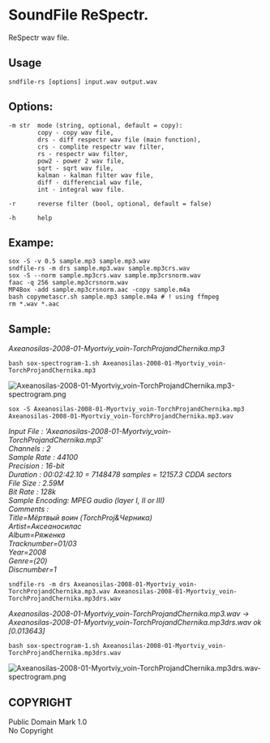 # SoundFile ReSpectr.

ReSpectr wav file.

## Usage

```
sndfile-rs [options] input.wav output.wav
```

## Options:

```
-m str  mode (string, optional, default = copy):  
        copy - copy wav file,  
        drs - diff respectr wav file (main function),  
        crs - complite respectr wav filter,  
        rs - respectr wav filter,  
        pow2 - power 2 wav file,  
        sqrt - sqrt wav file,  
        kalman - kalman filter wav file,  
        diff - differencial wav file,  
        int - integral wav file.  

-r      reverse filter (bool, optional, default = false)

-h      help
```

## Exampe:

```
sox -S -v 0.5 sample.mp3 sample.mp3.wav  
sndfile-rs -m drs sample.mp3.wav sample.mp3crs.wav  
sox -S --norm sample.mp3crs.wav sample.mp3crsnorm.wav  
faac -q 256 sample.mp3crsnorm.wav  
MP4Box -add sample.mp3crsnorm.aac -copy sample.m4a  
bash copymetascr.sh sample.mp3 sample.m4a # ! using ffmpeg  
rm *.wav *.aac  
```

## Sample:

_Axeanosilas-2008-01-Myortviy_voin-TorchProjandChernika.mp3_

```
bash sox-spectrogram-1.sh Axeanosilas-2008-01-Myortviy_voin-TorchProjandChernika.mp3
```

![Axeanosilas-2008-01-Myortviy_voin-TorchProjandChernika.mp3-spectrogram.png](https://raw.githubusercontent.com/zvezdochiot/sndfile-rs/master/images/Axeanosilas-2008-01-Myortviy_voin-TorchProjandChernika.mp3-spectrogram.png)

```
sox -S Axeanosilas-2008-01-Myortviy_voin-TorchProjandChernika.mp3 Axeanosilas-2008-01-Myortviy_voin-TorchProjandChernika.mp3.wav
```

_Input File     : 'Axeanosilas-2008-01-Myortviy_voin-TorchProjandChernika.mp3'_  
_Channels       : 2_  
_Sample Rate    : 44100_  
_Precision      : 16-bit_  
_Duration       : 00:02:42.10 = 7148478 samples = 12157.3 CDDA sectors_  
_File Size      : 2.59M_  
_Bit Rate       : 128k_  
_Sample Encoding: MPEG audio (layer I, II or III)_  
_Comments       :_  
_Title=Мёртвый воин (TorchProj&Черника)_  
_Artist=Аксеаносилас_  
_Album=Ряженка_  
_Tracknumber=01/03_  
_Year=2008_  
_Genre=(20)_  
_Discnumber=1_  

```
sndfile-rs -m drs Axeanosilas-2008-01-Myortviy_voin-TorchProjandChernika.mp3.wav Axeanosilas-2008-01-Myortviy_voin-TorchProjandChernika.mp3drs.wav  
```
_Axeanosilas-2008-01-Myortviy_voin-TorchProjandChernika.mp3.wav -> Axeanosilas-2008-01-Myortviy_voin-TorchProjandChernika.mp3drs.wav ok [0.013643]_

```
bash sox-spectrogram-1.sh Axeanosilas-2008-01-Myortviy_voin-TorchProjandChernika.mp3drs.wav
```

![Axeanosilas-2008-01-Myortviy_voin-TorchProjandChernika.mp3drs.wav-spectrogram.png](https://raw.githubusercontent.com/zvezdochiot/sndfile-rs/master/images/Axeanosilas-2008-01-Myortviy_voin-TorchProjandChernika.mp3drs.wav-spectrogram.png)

## COPYRIGHT

Public Domain Mark 1.0  
 No Copyright
